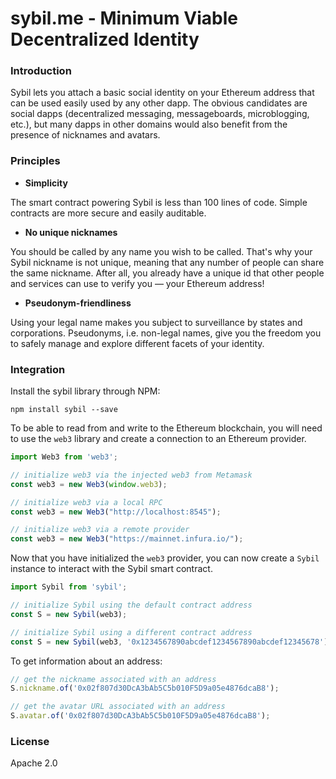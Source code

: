 # sybil.me - Minimum Viable Decentralized Identity

### Introduction

Sybil lets you attach a basic social identity on your Ethereum address that can be used easily used by any other dapp. The obvious candidates are social dapps (decentralized messaging, messageboards, microblogging, etc.), but many dapps in other domains would also benefit from the presence of nicknames and avatars.

### Principles

* **Simplicity**

The smart contract powering Sybil is less than 100 lines of code. Simple contracts are more secure and easily auditable.

* **No unique nicknames**

You should be called by any name you wish to be called. That's why your Sybil nickname is not unique, meaning that any number of people can share the same nickname. After all, you already have a unique id that other people and services can use to verify you — your Ethereum address!

* **Pseudonym-friendliness**

Using your legal name makes you subject to surveillance by states and corporations. Pseudonyms, i.e. non-legal names, give you the freedom you to safely manage and explore different facets of your identity. 

### Integration

Install the sybil library through NPM:

```
npm install sybil --save
```

To be able to read from and write to the Ethereum blockchain, you will need to use the `web3` library and create a connection to an Ethereum provider.

```javascript
import Web3 from 'web3';

// initialize web3 via the injected web3 from Metamask
const web3 = new Web3(window.web3);

// initialize web3 via a local RPC
const web3 = new Web3("http://localhost:8545");

// initialize web3 via a remote provider
const web3 = new Web3("https://mainnet.infura.io/");
```

Now that you have initialized the `web3` provider, you can now create a `Sybil` instance to interact with the Sybil smart contract.

```javascript
import Sybil from 'sybil';

// initialize Sybil using the default contract address
const S = new Sybil(web3);

// initialize Sybil using a different contract address
const S = new Sybil(web3, '0x1234567890abcdef1234567890abcdef12345678');
```

To get information about an address:

```javascript
// get the nickname associated with an address
S.nickname.of('0x02f807d30DcA3bAb5C5b010F5D9a05e4876dcaB8');

// get the avatar URL associated with an address
S.avatar.of('0x02f807d30DcA3bAb5C5b010F5D9a05e4876dcaB8');
```

### License

Apache 2.0
